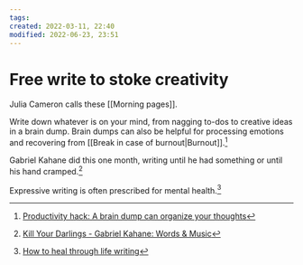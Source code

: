 ```yaml
---
tags: 
created: 2022-03-11, 22:40
modified: 2022-06-23, 23:51
---
```


# Free write to stoke creativity
Julia Cameron calls these [[Morning pages]].

Write down whatever is on your mind, from nagging to-dos to creative ideas in a brain dump. Brain dumps can also be helpful for processing emotions and recovering from [[Break in case of burnout|Burnout]].[^1]

Gabriel Kahane did this one month, writing until he had something or until his hand cramped.[^3]

Expressive writing is often prescribed for mental health.[^2]

[^1]: [Productivity hack: A brain dump can organize your thoughts](https://www.fastcompany.com/90755854/this-creative-exercise-turns-disorganized-thoughts-into-gold?utm_source=pocket_mylist)
[^2]: [How to heal through life writing](https://psyche.co/guides/to-start-to-heal-from-trauma-in-your-life-write-about-it?utm_source=pocket&utm_medium=email&utm_campaign=pockethits)
[^3]: [Kill Your Darlings - Gabriel Kahane: Words & Music](https://gabrielkahane.substack.com/p/kill-your-darlings?utm_source=pocket_mylist)
